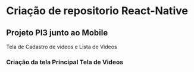 # Criação de repositorio React-Native 

## Projeto PI3 junto ao Mobile 

Tela de Cadastro de videos e Lista de Videos
### Criação da tela Principal Tela de Videos  ###